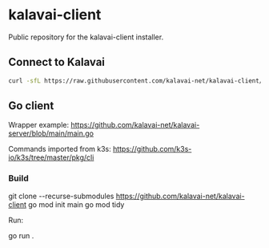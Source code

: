 # kalavai-client

Public repository for the kalavai-client installer.

## Connect to Kalavai

```bash
curl -sfL https://raw.githubusercontent.com/kalavai-net/kalavai-client/main/scripts/apt_connect.sh | bash -
```

## Go client

Wrapper example: https://github.com/kalavai-net/kalavai-server/blob/main/main.go

Commands imported from k3s: https://github.com/k3s-io/k3s/tree/master/pkg/cli

### Build

git clone --recurse-submodules https://github.com/kalavai-net/kalavai-client
go mod init main
go mod tidy


Run:

go run .

